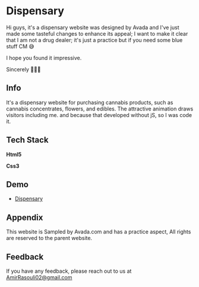 # Dispensary

Hi guys, it's a dispensary website was designed by Avada and I've just made some tasteful changes to enhance its appeal; I want to make it clear that I am not a drug dealer; it's just a practice but if you need some blue stuff CM 😅

I hope you found it impressive.

Sincerely 🙋🏼‍♂️
## Info
It's a dispensary website for purchasing cannabis products, such as cannabis concentrates, flowers, and edibles. The attractive animation draws visitors including me. and because that developed without jS, so I was code it.
## Tech Stack

**Html5**

**Css3**


## Demo

- [Dispensary]()


## Appendix

This website is Sampled by Avada.com and has a practice aspect, All rights are reserved to the parent website.
## Feedback

If you have any feedback, please reach out to us at AmirRasouli02@gmail.com

